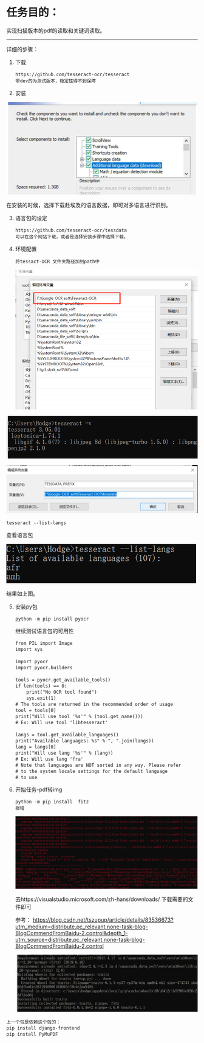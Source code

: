 # 任务目的：

实现扫描版本的pdf的读取和关键词读取。

---

详细的步骤：

1. 下载

   ```
   https://github.com/tesseract-ocr/tesseract
   带dev的为测试版本，稳定性得不到保障 
   ```

2. 安装

![image-20201217115143276](https://raw.githubusercontent.com/hodge-ge/imgbed/main/20201217115145.png)  

在安装的时候，选择下载赴埃及的语言数据，即可对多语言进行识别。

3. 语言包的设定

   ```
   https://github.com/tesseract-ocr/tessdata
   可以在这个网站下载，或者是选择安装步骤中选择下载。
   ```

4. 环境配置

   ```
   将tessact-OCR 文件夹路径加到path中
   ```

   ![image-20201217120000294](https://raw.githubusercontent.com/hodge-ge/imgbed/main/20201217120002.png)

![image-20201217120031013](https://raw.githubusercontent.com/hodge-ge/imgbed/main/20201217120033.png)

![image-20201217133330720](https://raw.githubusercontent.com/hodge-ge/imgbed/main/20201217133332.png)

```
tesseract --list-langs
```

查看语言包

![image-20201217133429881](https://raw.githubusercontent.com/hodge-ge/imgbed/main/20201217133432.png)

结果如上图。

5. 安装py包

   ```
   python -m pip install pyocr
   
   ```

   继续测试语言包的可用性

   ```
   from PIL import Image
   import sys
   
   import pyocr
   import pyocr.builders
   
   tools = pyocr.get_available_tools()
   if len(tools) == 0:
       print("No OCR tool found")
       sys.exit(1)
   # The tools are returned in the recommended order of usage
   tool = tools[0]
   print("Will use tool '%s'" % (tool.get_name()))
   # Ex: Will use tool 'libtesseract'
   
   langs = tool.get_available_languages()
   print("Available languages: %s" % ", ".join(langs))
   lang = langs[0]
   print("Will use lang '%s'" % (lang))
   # Ex: Will use lang 'fra'
   # Note that languages are NOT sorted in any way. Please refer
   # to the system locale settings for the default language
   # to use
   
   ```

6. 开始任务-pdf转img

   ```
   python -m pip install  fitz
   报错
   
   ```

   ![image-20201217145654173](https://raw.githubusercontent.com/hodge-ge/imgbed/main/20201217145655.png)

   去https://visualstudio.microsoft.com/zh-hans/downloads/ 下载需要的文件即可

   参考： https://blog.csdn.net/tszupup/article/details/83536673?utm_medium=distribute.pc_relevant.none-task-blog-BlogCommendFromBaidu-2.control&depth_1-utm_source=distribute.pc_relevant.none-task-blog-BlogCommendFromBaidu-2.control

   ![image-20201217152601277](https://raw.githubusercontent.com/hodge-ge/imgbed/main/20201217152603.png)

   

```
上一个包是依赖这个包的：
pip install django-frontend
pip install PyMuPDF
```



